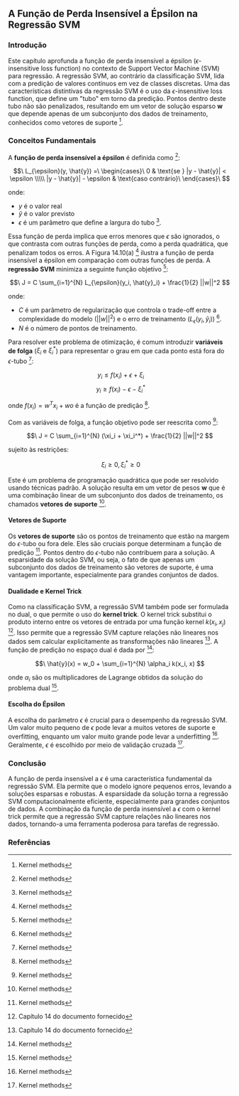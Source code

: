 ## A Função de Perda Insensível a Épsilon na Regressão SVM

### Introdução
Este capítulo aprofunda a função de perda insensível a épsilon ($\epsilon$-insensitive loss function) no contexto de Support Vector Machine (SVM) para regressão. A regressão SVM, ao contrário da classificação SVM, lida com a predição de valores contínuos em vez de classes discretas. Uma das características distintivas da regressão SVM é o uso da $\epsilon$-insensitive loss function, que define um "tubo" em torno da predição. Pontos dentro deste tubo não são penalizados, resultando em um vetor de solução esparso **w** que depende apenas de um subconjunto dos dados de treinamento, conhecidos como vetores de suporte [^19].

### Conceitos Fundamentais
A **função de perda insensível a épsilon** é definida como [^19]:

$$\
L_{\epsilon}(y, \hat{y}) =\
\begin{cases}\
0 & \text{se } |y - \hat{y}| < \epsilon \\\\\
|y - \hat{y}| - \epsilon & \text{caso contrário}\
\end{cases}\
$$

onde:
- $y$ é o valor real
- $\hat{y}$ é o valor previsto
- $\epsilon$ é um parâmetro que define a largura do tubo [^19].

Essa função de perda implica que erros menores que $\epsilon$ são ignorados, o que contrasta com outras funções de perda, como a perda quadrática, que penalizam todos os erros. A Figura 14.10(a) [^19] ilustra a função de perda insensível a épsilon em comparação com outras funções de perda.
A **regressão SVM** minimiza a seguinte função objetivo [^19]:

$$\
J = C \sum_{i=1}^{N} L_{\epsilon}(y_i, \hat{y}_i) + \frac{1}{2} ||w||^2
$$

onde:
- $C$ é um parâmetro de regularização que controla o trade-off entre a complexidade do modelo ($||w||^2$) e o erro de treinamento ($L_{\epsilon}(y_i, \hat{y}_i)$) [^19].
- $N$ é o número de pontos de treinamento.

Para resolver este problema de otimização, é comum introduzir **variáveis de folga** ($\xi_i$ e $\xi_i^*$) para representar o grau em que cada ponto está fora do $\epsilon$-tubo [^19]:

$$\
y_i \leq f(x_i) + \epsilon + \xi_i
$$
$$\
y_i \geq f(x_i) - \epsilon - \xi_i^*
$$

onde $f(x_i) = w^T x_i + wo$ é a função de predição [^19].

Com as variáveis de folga, a função objetivo pode ser reescrita como [^19]:

$$\
J = C \sum_{i=1}^{N} (\xi_i + \xi_i^*) + \frac{1}{2} ||w||^2
$$

sujeito às restrições:

$$\
\xi_i \geq 0, \xi_i^* \geq 0
$$

Este é um problema de programação quadrática que pode ser resolvido usando técnicas padrão. A solução resulta em um vetor de pesos **w** que é uma combinação linear de um subconjunto dos dados de treinamento, os chamados **vetores de suporte** [^19].

#### Vetores de Suporte
Os **vetores de suporte** são os pontos de treinamento que estão na margem do $\epsilon$-tubo ou fora dele. Eles são cruciais porque determinam a função de predição [^19]. Pontos dentro do $\epsilon$-tubo não contribuem para a solução. A esparsidade da solução SVM, ou seja, o fato de que apenas um subconjunto dos dados de treinamento são vetores de suporte, é uma vantagem importante, especialmente para grandes conjuntos de dados.

#### Dualidade e Kernel Trick
Como na classificação SVM, a regressão SVM também pode ser formulada no dual, o que permite o uso do **kernel trick**. O kernel trick substitui o produto interno entre os vetores de entrada por uma função kernel $k(x_i, x_j)$ [^1]. Isso permite que a regressão SVM capture relações não lineares nos dados sem calcular explicitamente as transformações não lineares [^1]. A função de predição no espaço dual é dada por [^19]:

$$\
\hat{y}(x) = w_0 + \sum_{i=1}^{N} \alpha_i k(x_i, x)
$$

onde $\alpha_i$ são os multiplicadores de Lagrange obtidos da solução do problema dual [^19].

#### Escolha do Épsilon
A escolha do parâmetro $\epsilon$ é crucial para o desempenho da regressão SVM. Um valor muito pequeno de $\epsilon$ pode levar a muitos vetores de suporte e overfitting, enquanto um valor muito grande pode levar a underfitting [^19]. Geralmente, $\epsilon$ é escolhido por meio de validação cruzada [^19].

### Conclusão
A função de perda insensível a $\epsilon$ é uma característica fundamental da regressão SVM. Ela permite que o modelo ignore pequenos erros, levando a soluções esparsas e robustas. A esparsidade da solução torna a regressão SVM computacionalmente eficiente, especialmente para grandes conjuntos de dados. A combinação da função de perda insensível a $\epsilon$ com o kernel trick permite que a regressão SVM capture relações não lineares nos dados, tornando-a uma ferramenta poderosa para tarefas de regressão.

### Referências
[^1]: Capítulo 14 do documento fornecido
[^19]: Kernel methods
<!-- END -->